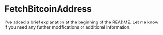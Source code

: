 # FetchBitcoinAddress
I've added a brief explanation at the beginning of the README. Let me know if you need any further modifications or additional information.
